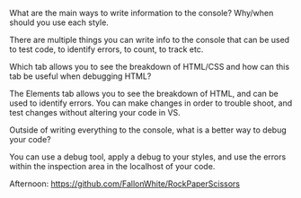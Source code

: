 What are the main ways to write information to the console? Why/when should you use each style.

There are multiple things you can write info to the console that can be used to test code, to identify errors, to count, to track etc. 

Which tab allows you to see the breakdown of HTML/CSS and how can this tab be useful when debugging HTML?

The Elements tab allows you to see the breakdown of HTML, and can be used to identify errors. You can make changes in order to trouble shoot, and test changes without altering your code in VS.

Outside of writing everything to the console, what is a better way to debug your code?

You can use a debug tool, apply a debug to your styles, and use the errors within the inspection area in the localhost of your code.

Afternoon: https://github.com/FallonWhite/RockPaperScissors